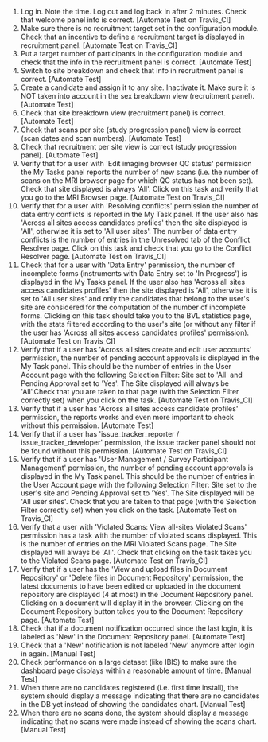 1. Log in. Note the time. Log out and log back in after 2 minutes. Check that welcome panel info is correct.
   [Automate Test on Travis_CI]
2. Make sure there is no recruitment target set in the configuration module. Check that an incentive to define a
  recruitment target is displayed in recruitment panel.
   [Automate Test on Travis_CI]
3. Put a target number of participants in the configuration module and check that the info in the recruitment panel is correct.
   [Automate Test]
4. Switch to site breakdown and check that info in recruitment panel is correct.
   [Automate Test]
5. Create a candidate and assign it to any site. Inactivate it. Make sure it is NOT taken into account in the sex
   breakdown view (recruitment panel).
   [Automate Test]
6. Check that site breakdown view (recruitment panel) is correct.
   [Automate Test]
7. Check that scans per site (study progression panel) view is correct (scan dates and scan numbers).
   [Automate Test]
8. Check that recruitment per site view is correct (study progression panel).
   [Automate Test]
9. Verify that for a user with 'Edit imaging browser QC status' permission the My Tasks panel reports the number of new
   scans (i.e. the number of scans on the MRI browser page for which QC status has not been set). Check that site
   displayed is always 'All'. Click on this task and verify that you go to the MRI Browser page.
   [Automate Test on Travis_CI]
10. Verify that for a user with 'Resolving conflicts' permission the number of data entry conflicts is reported in the
    My Task panel. If the user also has 'Across all sites access candidates profiles' then the site displayed is
    'All', otherwise it is set to 'All user sites'. The number of data entry conflicts is the number of
    entries in the Unresolved tab of the Conflict Resolver page. Click on this task and check that you go to the
    Conflict Resolver page.
    [Automate Test on Travis_CI]
11. Check that for a user with 'Data Entry' permission, the number of incomplete forms (instruments with Data Entry
    set to 'In Progress') is displayed in the My Tasks panel. If the user also has 'Across all sites access candidates
    profiles' then the site displayed is 'All', otherwise it is set to 'All user sites' and only the
    candidates that belong to the user's site are considered for the computation of the number of incomplete forms.
    Clicking on this task should take you to the BVL statistics page, with the stats filtered according to the user's
    site (or without any filter if the user has 'Across all sites access candidates profiles' permission).
    [Automate Test on Travis_CI]
12. Verify that if a user has 'Across all sites create and edit user accounts' permission, the number of pending
    account approvals is displayed in the My Task panel. This should be the number of entries in the User Account
    page with the following Selection Filter: Site set to 'All' and Pending Approval set to 'Yes'. The Site displayed
    will always be 'All'.Check that you are taken to that page (with the Selection Filter correctly set) when you
    click on the task.
    [Automate Test on Travis_CI]
13. Verify that if a user has 'Across all sites access candidate profiles' permission, the reports works and even
    more important to check without this permission.
    [Automate Test]
14. Verify that if a user has 'issue_tracker_reporter / issue_tracker_developer' permission,
    the issue tracker panel should not be found without this permission.
    [Automate Test on Travis_CI]
15. Verify that if a user has 'User Management / Survey Participant Management' permission, the number of pending
    account approvals is displayed in the My Task panel. This should be the number of entries in the User Account
    page with the following Selection Filter: Site set to the user's site and Pending Approval set to 'Yes'. The
    Site displayed will be 'All user sites'. Check that you are taken to that page (with the Selection Filter
    correctly set) when you click on the task.
    [Automate Test on Travis_CI]
16. Verify that a user with 'Violated Scans: View all-sites Violated Scans' permission has a task with the number
    of violated scans displayed. This is the number of entries on the MRI Violated Scans page. The Site displayed will
    always be 'All'. Check that clicking on the task takes you to the Violated Scans page.
    [Automate Test on Travis_CI]
17. Verify that if a user has the 'View and upload files in Document Repository' or 'Delete files in Document Repository'
    permission, the latest documents to have been edited or uploaded in the document repository are displayed (4 at most)
    in the Document Repository panel. Clicking on a document will display it in the browser. Clicking on the Document
    Repository button takes you to the Document Repository page.
    [Automate Test]
18. Check that if a document notification occurred since the last login, it is labeled as 'New' in the Document
    Repository panel.
    [Automate Test]
19. Check that a 'New' notification is not labeled 'New' anymore after login in again.
    [Manual Test]
20. Check performance on a large dataset (like IBIS) to make sure the dashboard page displays within a reasonable
    amount of time.
    [Manual Test]
21. When there are no candidates registered (i.e. first time install), the system should display a message indicating
    that there are no candidates in the DB yet instead of showing the candidates chart.
    [Manual Test]
22. When there are no scans done, the system should display a message indicating that no scans were made instead of
    showing the scans chart.     
    [Manual Test]
